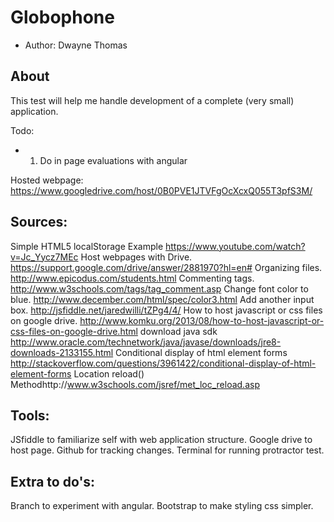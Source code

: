 Globophone
================
* Author: Dwayne Thomas

About
-----
This test will help me handle development of a complete (very small) application.

Todo:
* 1. Do in page evaluations with angular

Hosted webpage:
https://www.googledrive.com/host/0B0PVE1JTVFgOcXcxQ055T3pfS3M/

Sources:
-------
Simple HTML5 localStorage Example https://www.youtube.com/watch?v=Jc_Yycz7MEc
Host webpages with Drive. https://support.google.com/drive/answer/2881970?hl=en#
Organizing files. http://www.epicodus.com/students.html
Commenting tags. http://www.w3schools.com/tags/tag_comment.asp
Change font color to blue. http://www.december.com/html/spec/color3.html
Add another input box. http://jsfiddle.net/jaredwilli/tZPg4/4/
How to host javascript or css files on google drive. http://www.komku.org/2013/08/how-to-host-javascript-or-css-files-on-google-drive.html
download java sdk http://www.oracle.com/technetwork/java/javase/downloads/jre8-downloads-2133155.html
Conditional display of html element forms http://stackoverflow.com/questions/3961422/conditional-display-of-html-element-forms
Location reload() Methodhttp://www.w3schools.com/jsref/met_loc_reload.asp

Tools:
------
JSfiddle to familiarize self with web application structure.
Google drive to host page.
Github for tracking changes.
Terminal for running protractor test.

Extra to do's:
-------------
Branch to experiment with angular.
Bootstrap to make styling css simpler.
